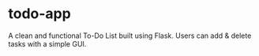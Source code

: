 # todo-app
A clean and functional To-Do List built using Flask. Users can add &amp; delete tasks with a simple GUI.
